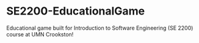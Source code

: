 # SE2200-EducationalGame
Educational game built for Introduction to Software Engineering (SE 2200) course at UMN Crookston!

